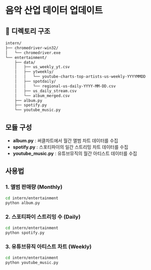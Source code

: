 # 음악 산업 데이터 업데이트

## 📂 디렉토리 구조
```bash
intern/                           
├── chromedriver-win32/          
│   └── chromedriver.exe
└── entertainment/                
    ├── data/
    │   ├── us_weekly_yt.csv
    │   ├── ytweekly/             
    │   │   └── youtube-charts-top-artists-us-weekly-YYYYMMDD
    │   ├── spotdaily/             
    │   │   └── regional-us-daily-YYYY-MM-DD.csv
    │   ├── us_daily_stream.csv   
    │   └── album_merged.csv       
    ├── album.py                   
    ├── spotify.py                 
    └── youtube_music.py           
```

## 모듈 구성
- **album.py** : 써클차트에서 월간 앨범 차트 데이터를 수집
- **spotify.py** : 스포티파이의 일간 스트리밍 차트 데이터를 수집
- **youtube_music.py** : 유튜브뮤직의 월간 아티스트 데이터를 수집

## 사용법
### 1. 앨범 판매량 (Monthly)
```bash
cd intern/entertainment
python album.py
```

### 2. 스포티파이 스트리밍 수 (Daily)
```bash
cd intern/entertainment
python spotify.py
```

### 3. 유튜브뮤직 아티스트 차트 (Weekly)
```bash
cd intern/entertainment
python youtube_music.py
```